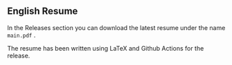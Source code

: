 ## English Resume
In the Releases section you can download the latest resume under the name `main.pdf` .

The resume has been written using LaTeX and Github Actions for the release.
